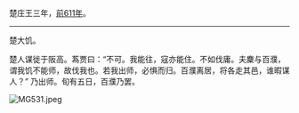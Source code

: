 楚庄王三年，[前611年](公元/前650年~前601年.md)。

---

楚大饥。

楚人谋徙于阪高。蒍贾曰：“不可。我能往，寇亦能住。不如伐庸。夫麇与百濮，谓我饥不能师，故伐我也。若我出师，必惧而归。百濮离居，将各走其邑，谁暇谋人？” 乃出师。旬有五日，百濮乃罢。


![MG531.jpeg](楚/assets/MG531.jpeg)